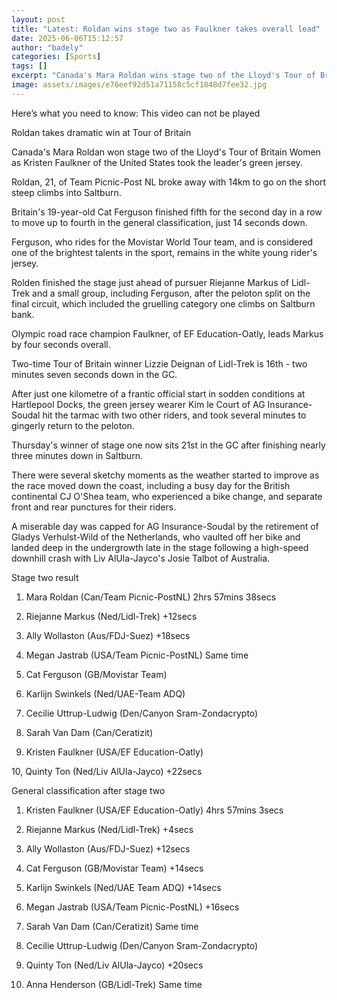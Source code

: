```yaml
---
layout: post
title: "Latest: Roldan wins stage two as Faulkner takes overall lead"
date: 2025-06-06T15:12:57
author: "badely"
categories: [Sports]
tags: []
excerpt: "Canada's Mara Roldan wins stage two of the Lloyd's Tour of Britain Women as Kristen Faulkner of the United States takes the leader's green jersey."
image: assets/images/e76eef92d51a71158c5cf1848d7fee32.jpg
---
```


Here’s what you need to know: This video can not be played

Roldan takes dramatic win at Tour of Britain

Canada's Mara Roldan won stage two of the Lloyd's Tour of Britain Women as Kristen Faulkner of the United States took the leader's green jersey. 

Roldan, 21, of Team Picnic-Post NL broke away with 14km to go on the short steep climbs into Saltburn.

Britain's 19-year-old Cat Ferguson finished fifth for the second day in a row to move up to fourth in the general classification, just 14 seconds down.

Ferguson, who rides for the Movistar World Tour team, and is considered one of the brightest talents in the sport, remains in the white young rider's jersey.  

Rolden finished the stage just ahead of pursuer Riejanne Markus of Lidl-Trek and a small group, including Ferguson, after the peloton split on the final circuit, which included the gruelling category one climbs on Saltburn bank.

Olympic road race champion Faulkner, of EF Education-Oatly, leads Markus by four seconds overall.

Two-time Tour of Britain winner Lizzie Deignan of Lidl-Trek is 16th - two minutes seven seconds down in the GC.

After just one kilometre of a frantic official start in sodden conditions at Hartlepool Docks, the green jersey wearer Kim le Court of AG Insurance-Soudal hit the tarmac with two other riders, and took several minutes to gingerly return to the peloton. 

Thursday's winner of stage one now sits 21st in the GC after finishing nearly three minutes down in Saltburn. 

There were several sketchy moments as the weather started to improve as the race moved down the coast, including a busy day for the British continental CJ O'Shea team, who experienced a bike change, and separate front and rear punctures for their riders.

A miserable day was capped for AG Insurance-Soudal by the retirement of Gladys Verhulst-Wild of the Netherlands, who vaulted off her bike and landed deep in the undergrowth late in the stage following a high-speed downhill crash with Liv AlUla-Jayco's Josie Talbot of Australia. 

Stage two result

1. Mara Roldan (Can/Team Picnic-PostNL) 2hrs 57mins 38secs

2. Riejanne Markus (Ned/Lidl-Trek) +12secs

3. Ally Wollaston (Aus/FDJ-Suez) +18secs

4. Megan Jastrab (USA/Team Picnic-PostNL) Same time

5. Cat Ferguson (GB/Movistar Team)

6. Karlijn Swinkels (Ned/UAE-Team ADQ)

7. Cecilie Uttrup-Ludwig (Den/Canyon Sram-Zondacrypto)

8. Sarah Van Dam (Can/Ceratizit)

9. Kristen Faulkner (USA/EF Education-Oatly)

10, Quinty Ton (Ned/Liv AlUla-Jayco) +22secs

General classification after stage two

1. Kristen Faulkner (USA/EF Education-Oatly) 4hrs 57mins 3secs

2. Riejanne Markus (Ned/Lidl-Trek) +4secs

3. Ally Wollaston (Aus/FDJ-Suez) +12secs

4. Cat Ferguson (GB/Movistar Team) +14secs

5. Karlijn Swinkels (Ned/UAE Team ADQ) +14secs

6. Megan Jastrab (USA/Team Picnic-PostNL) +16secs

7. Sarah Van Dam (Can/Ceratizit) Same time

8. Cecilie Uttrup-Ludwig (Den/Canyon Sram-Zondacrypto)

9. Quinty Ton (Ned/Liv AlUla-Jayco) +20secs

10. Anna Henderson (GB/Lidl-Trek) Same time

